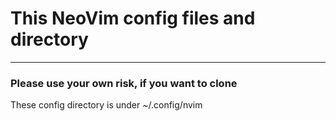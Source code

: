 # This NeoVim config files and directory
---

### Please use your own risk, if you want to clone

These config directory is under ~/.config/nvim